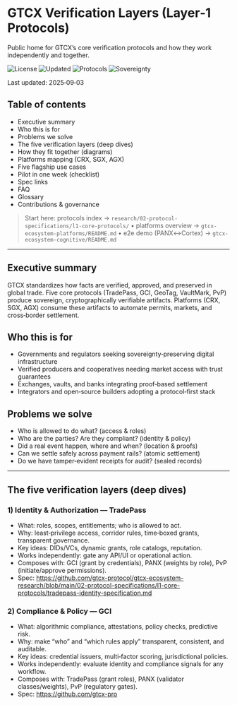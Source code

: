 # GTCX Verification Layers (Layer‑1 Protocols)

Public home for GTCX’s core verification protocols and how they work independently and together.

![License](https://img.shields.io/badge/License-MIT-yellow.svg)
![Updated](https://img.shields.io/badge/Updated-2025--09--03-success)
![Protocols](https://img.shields.io/badge/Protocols-5-blue)
![Sovereignty](https://img.shields.io/badge/Design-Sovereignty--Preserving-brightgreen)

Last updated: 2025‑09‑03

## Table of contents
- Executive summary
- Who this is for
- Problems we solve
- The five verification layers (deep dives)
- How they fit together (diagrams)
- Platforms mapping (CRX, SGX, AGX)
- Five flagship use cases
- Pilot in one week (checklist)
- Spec links
- FAQ
- Glossary
- Contributions & governance

> Start here: protocols index → `research/02-protocol-specifications/l1-core-protocols/` • platforms overview → `gtcx-ecosystem-platforms/README.md` • e2e demo (PANX↔Cortex) → `gtcx-ecosystem-cognitive/README.md`

---

## Executive summary
GTCX standardizes how facts are verified, approved, and preserved in global trade. Five core protocols (TradePass, GCI, GeoTag, VaultMark, PvP) produce sovereign, cryptographically verifiable artifacts. Platforms (CRX, SGX, AGX) consume these artifacts to automate permits, markets, and cross‑border settlement.

## Who this is for
- Governments and regulators seeking sovereignty‑preserving digital infrastructure
- Verified producers and cooperatives needing market access with trust guarantees
- Exchanges, vaults, and banks integrating proof‑based settlement
- Integrators and open‑source builders adopting a protocol‑first stack

## Problems we solve
- Who is allowed to do what? (access & roles)
- Who are the parties? Are they compliant? (identity & policy)
- Did a real event happen, where and when? (location & proofs)
- Can we settle safely across payment rails? (atomic settlement)
- Do we have tamper‑evident receipts for audit? (sealed records)

---

## The five verification layers (deep dives)

### 1) Identity & Authorization — TradePass
- What: roles, scopes, entitlements; who is allowed to act.
- Why: least‑privilege access, corridor rules, time‑boxed grants, transparent governance.
- Key ideas: DIDs/VCs, dynamic grants, role catalogs, reputation.
- Works independently: gate any API/UI or operational action.
- Composes with: GCI (grant by credentials), PANX (weights by role), PvP (initiate/approve permissions).
- Spec: https://github.com/gtcx-protocol/gtcx-ecosystem-research/blob/main/02-protocol-specifications/l1-core-protocols/tradepass-identity-specification.md

### 2) Compliance & Policy — GCI
- What: algorithmic compliance, attestations, policy checks, predictive risk.
- Why: make “who” and “which rules apply” transparent, consistent, and auditable.
- Key ideas: credential issuers, multi‑factor scoring, jurisdictional policies.
- Works independently: evaluate identity and compliance signals for any workflow.
- Composes with: TradePass (grant roles), PANX (validator classes/weights), PvP (regulatory gates).
- Spec: https://github.com/gtcx-pro

